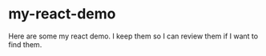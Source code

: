 # my-react-demo
Here are some my react demo. I keep them so I can review them if I want to find them.
